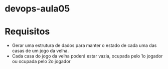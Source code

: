 # devops-aula05

# Requisitos
* Gerar uma estrutura de dados para manter o estado de cada
uma das casas de um jogo da velha.
* Cada casa do jogo da velha poderá estar vazia, ocupada
pelo 1o jogador ou ocupada pelo 2o jogador